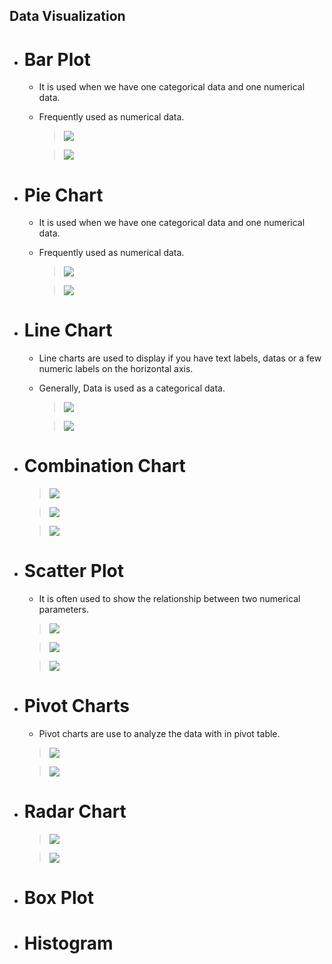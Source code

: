 ## Data Visualization

- # Bar Plot

  - It is used when we have one categorical data and one numerical data.
  - Frequently used as numerical data.

    > ![](img/Barplot.png)

    > ![](gif/Barplot.gif)

- # Pie Chart

  - It is used when we have one categorical data and one numerical data.
  - Frequently used as numerical data.

    > ![](img/Piechart.png)

    > ![](gif/Piechart1.gif)

- # Line Chart

  - Line charts are used to display if you have text labels, datas or a few numeric labels on the horizontal axis.
  - Generally, Data is used as a categorical data.

    > ![](img/Linechart.png)

    > ![](gif/Linechart.gif)

- # Combination Chart

  > ![](img/Combinationalchart.png)

  > ![](gif/Combo.gif)

  > ![](gif/Comb2.gif)

- # Scatter Plot

  - It is often used to show the relationship between two numerical parameters.

  > ![](img/Scatterplot.png)

  > ![](img/ScatterplotwithLinearline.png)

  > ![](gif/Scatterplot.gif)

- # Pivot Charts

  - Pivot charts are use to analyze the data with in pivot table.

  > ![](img/Pivotchart.png)

  > ![](gif/Pivotchart.gif)

- # Radar Chart

  > ![](img/Radarchart.png)

  > ![](gif/Radarchart.gif)

- # Box Plot

- # Histogram
